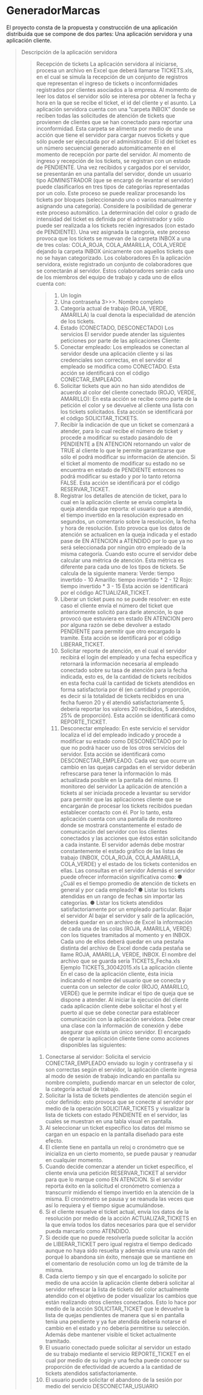 # GeneradorMarcas
El proyecto consta de la propuesta y construcción de una aplicación distribuida que se compone de dos partes: Una aplicación servidora y una aplicación cliente.

>Descripción de la aplicación servidora
>>Recepción de tickets
La aplicación servidora al iniciarse, procesa un archivo en Excel que deberá llamarse TICKETS.xls, en el cual se simula la recepción de un conjunto de registros que representan el ingreso de tickets o inconformidades registrados por clientes asociados a la empresa. 
Al momento de leer los datos el servidor sólo se interesa por obtener la fecha y hora en la que se recibe el ticket, el id del cliente y el asunto. La aplicación servidora cuenta con una “carpeta INBOX” donde se reciben todas las solicitudes de atención de tickets que provienen de clientes que se han conectado para reportar una inconformidad. Esta carpeta se alimenta por medio de una acción que tiene el servidor para cargar nuevos tickets y que sólo puede ser ejecutada por el administrador.
El id del ticket es un número secuencial generado automáticamente en el momento de recepción por parte del servidor. 
Al momento de ingreso y recepción de los tickets, se registran con un estado de PENDIENTE. 
Una vez recibidos y cargados por el servidor, se presentarán en una pantalla del servidor, donde un usuario tipo ADMINISTRADOR (que se encargó de levantar el servidor) puede clasificarlos en tres tipos de categorías representadas por un colo.
Este proceso se puede realizar procesando los tickets por bloques (seleccionando uno o varios manualmente y asignando una categoría). Considere la posibilidad de generar este proceso automático.
La determinación del color o grado de intensidad del ticket es definida por el administrador y sólo puede ser realizada a los tickets recién ingresados (con estado de PENDIENTE).
Una vez asignada la categoría, este proceso provoca que los tickets se muevan de la carpeta INBOX a una de tres colas: COLA_ROJA, COLA_AMARILLA, COLA_VERDE dejando la carpeta INBOX únicamente con aquellos tickets que no se hayan categorizado. 
>>Los colaboradores
En la aplicación servidora, existe registrado un conjunto de colaboradores que se conectarán al servidor. Estos colaboradores serán cada uno de los miembros del equipo de trabajo y cada uno de ellos cuenta con:
>>>1. Un login
>>>2. Una contraseña 
3>>>. Nombre completo 
>>>4. Categoría actual de trabajo (ROJA, VERDE, AMARILLA) la cual denota la especialidad de atención de los tickets.
>>>5. Estado (CONECTADO, DESCONECTADO) 
>>Los servicios
El servidor puede atender las siguientes peticiones por parte de las aplicaciones Cliente:
>>>1. Conectar empleado: Los empleados se conectan al servidor desde una aplicación cliente y si las credenciales son correctas, en el servidor el empleado se modifica como CONECTADO. Esta acción se identificará con el código CONECTAR_EMPLEADO. 
>>>2. Solicitar tickets que aún no han sido atendidos de acuerdo al color del cliente conectado (ROJO, VERDE, AMARILLO): En esta acción se recibe como parte de la petición el color y se devuelve al cliente una lista con los tickets solicitados. Esta acción se identificará por el código SOLICITAR_TICKETS. 
>>>3. Recibir la indicación de que un ticket se comenzará a atender, para lo cual recibe el número de ticket y procede a modificar su estado pasándolo de PENDIENTE a EN ATENCION retornando un valor de TRUE al cliente lo que le permite garantizarse que sólo el podrá modificar su información de atención. Si el ticket al momento de modificar su estado no se encuentra en estado de PENDIENTE entonces no podrá modificar su estado y por lo tanto retorna FALSE. Esta acción se identificará por el código RESERVAR_TICKET.
>>>4. Registrar los detalles de atención de ticket, para lo cual en la aplicación cliente se envía completa la queja atendida que reporta: el usuario que a atendió, el tiempo invertido en la resolución expresado en segundos, un comentario sobre la resolución, la fecha y hora de resolución. Esto provoca que los datos de atención se actualicen en la queja indicada y el estado pase de EN ATENCION a ATENDIDO por lo que ya no será seleccionada por ningún otro empleado de la misma categoría. Cuando esto ocurre el servidor debe calcular una métrica de atención. Esta métrica es diferente para cada uno de los tipos de tickets. Se calcula de la siguiente manera:
>>Verde: tiempo invertido - 10
>>Amarillo: tiempo invertido * 2 - 12
>>Rojo: tiempo invertido * 3 - 15
Esta acción se identificará por el código ACTUALIZAR_TICKET. 
>>>5. Liberar un ticket pues no se puede resolver: en este caso el cliente envía el número del ticket que anteriormente solicitó para darle atención, lo que provocó que estuviera en estado EN ATENCION pero por alguna razón se debe devolver a estado PENDIENTE para permitir que otro encargado la tramite. Esta acción se identificará por el código LIBERAR_TICKET. 
>>>6. Solicitar reporte de atención, en el cual el servidor recibirá el login del empleado y una fecha específica y retornará la información necesaria al empleado conectado sobre su tasa de atención para la fecha indicada, esto es, de la cantidad de tickets recibidos en esta fecha cuál la cantidad de tickets atendidos en forma satisfactoria por él (en cantidad y proporción, es decir si la totalidad de tickets recibidos en una fecha fueron 20 y él atendió satisfactoriamente 5, debería reportar los valores 20 recibidos, 5 atendidos, 25% de proporción). Esta acción se identificará como REPORTE_TICKET.
>>>7. Desconectar empleado: En este servicio el servidor localiza el id del empleado indicado y procede a modificar su estado como DESCONECTADO por lo que no podrá hacer uso de los otros servicios del servidor. Esta acción se identificará como DESCONECTAR_EMPLEADO. Cada vez que ocurre un cambio en las quejas cargadas en el servidor deberán refrescarse para tener la información lo más actualizada posible en la pantalla del mismo. 
>>El monitoreo del servidor 
La aplicación de atención a tickets al ser iniciada procede a levantar su servidor para permitir que las aplicaciones cliente que se encargarán de procesar los tickets recibidos puedan establecer contacto con él. Por lo tanto, esta aplicación cuenta con una pantalla de monitoreo donde se mostrará constantemente el estado de comunicación del servidor con los clientes conectados y las acciones que éstos están solicitando a cada instante. El servidor además debe mostrar constantemente el estado gráfico de las listas de trabajo (INBOX, COLA_ROJA, COLA_AMARILLA, COLA_VERDE) y el estado de los tickets contenidos en ellas. 
>>Las consultas en el servidor 
Además el servidor puede ofrecer información significativa como:
● ¿Cuál es el tiempo promedio de atención de tickets en general y por cada empleado?
● Listar los tickets atendidas en un rango de fechas sin importar las categorías.
● Listar los tickets atendidos satisfactoriamente por un empleado particular. 
>>Bajar el servidor
Al bajar el servidor y salir de la aplicación, deberá quedar en un archivo de Excel la información de cada una de las colas (ROJA, AMARILLA, VERDE) con los tiquetes tramitados al momento y en INBOX. Cada uno de ellos deberá quedar en una pestaña distinta del archivo de Excel donde cada pestaña se llame ROJA, AMARILLA, VERDE, INBOX. El nombre del archivo que se guarda sería TICKETS_Fecha.xls Ejemplo TICKETS_30042015.xls
La aplicación cliente
En el caso de la aplicación cliente, ésta inicia indicando el nombre del usuario que se conecta y cuenta con un selector de color (ROJO, AMARILLO, VERDE) que le permite indicar el tipo de queja que se dispone a atender. Al iniciar la ejecución del cliente cada aplicación cliente debe solicitar el host y el puerto al que se debe conectar para establecer comunicación con la aplicación servidora. Debe crear una clase con la información de conexión y debe asegurar que exista un único servidor.
El encargado de operar la aplicación cliente tiene como acciones disponibles las siguientes:
>>1. Conectarse al servidor: Solicita el servicio CONECTAR_EMPLEADO enviado su login y contraseña y si son correctas según el servidor, la aplicación cliente ingresa al modo de sesión de trabajo indicando en pantalla su nombre completo, pudiendo marcar en un selector de color, la categoría actual de trabajo. 
>>2. Solicitar la lista de tickets pendientes de atención según el color definido: esto provoca que se conecte al servidor por medio de la operación SOLICITAR_TICKETS y visualizar la lista de tickets con estado PENDIENTE en el servidor, las cuales se muestran en una tabla visual en pantalla.
>>3. Al seleccionar un ticket específico los datos del mismo se cargan en un espacio en la pantalla diseñado para este efecto.
>>4. El cliente tiene en pantalla un reloj o cronómetro que se inicializa en un cierto momento, se puede pausar y reanudar en cualquier momento.
>>5. Cuando decide comenzar a atender un ticket específico, el cliente envía una petición RESERVAR_TICKET al servidor para que lo marque como EN ATENCION. Si el servidor reporta éxito en la solicitud el cronómetro comienza a transcurrir midiendo el tiempo invertido
en la atención de la misma. El cronómetro se pausa y se reanuda las veces que así lo requiera y el tiempo sigue acumulándose.
>>6. Si el cliente resuelve el ticket actual, envía los datos de la resolución por medio de la acción ACTUALIZAR_TICKETS en la que envía todos los datos necesarios para que el servidor pueda marcarlo como ATENDIDO.
>>7. Si decide que no puede resolverla puede solicitar la acción de LIBERAR_TICKET pero igual registra el tiempo dedicado aunque no haya sido resuelta y además envía una razón del porqué lo abandona sin éxito, mensaje que se mantiene en el comentario de resolución como un log de trámite de la misma.
>>8. Cada cierto tiempo y sin que el encargado lo solicite por medio de una acción la aplicación cliente deberá solicitar al servidor refrescar la lista de tickets del color actualmente atendido con el objetivo de poder visualizar los cambios que están realizando otros clientes conectados. Esto lo hace por medio de la acción SOLICITAR_TICKET que le devuelve la lista de quejas pendientes de manera que si en pantalla tenía una pendiente y ya fue atendida debería notarse el cambio en el estado y no debería permitirse su selección. Además debe mantener visible el ticket actualmente tramitado.
>>9. El usuario conectado puede solicitar al servidor un estado de su trabajo mediante el servicio REPORTE_TICKET en el cual por medio de su login y una fecha puede conocer su proporción de efectividad de acuerdo a la cantidad de tickets atendidos satisfactoriamente.
>>10. El usuario puede solicitar el abandono de la sesión por medio del servicio DESCONECTAR_USUARIO
